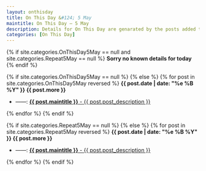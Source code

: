 ```yaml
---
layout: onthisday
title: On This Day &#124; 5 May
maintitle: On This Day — 5 May
description: Details for On This Day are genarated by the posts added to the website so the content is subject to changes/updates over time.
categories: [On This Day]
---
```


{% if site.categories.OnThisDay5May == null and site.categories.Repeat5May == null %}
<strong>Sorry no known details for today</strong>
{% endif %}

{% if site.categories.OnThisDay5May == null %}
{% else %}
{% for post in site.categories.OnThisDay5May reversed %}
<strong>{{ post.date | date: "%e %B %Y" }} {{ post.more }}</strong>
<ul>
<li> ——: <a href="{{ post.url }}"><strong>{{ post.maintitle }}</strong> - {{ post.post_description }}</a></li>
</ul>
{% endfor %}
{% endif %}

{% if site.categories.Repeat5May == null %}
{% else %}
{% for post in site.categories.Repeat5May reversed %}
<strong>{{ post.date | date: "%e %B %Y" }} {{ post.more }}</strong>
<ul>
<li> ——: <a href="{{ post.url }}"><strong>{{ post.maintitle }}</strong> - {{ post.post_description }}</a></li>
</ul>
{% endfor %}
{% endif %}
